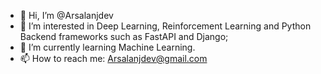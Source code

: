 - 👋 Hi, I’m @Arsalanjdev
- 👀 I’m interested in Deep Learning, Reinforcement Learning and Python Backend frameworks such as FastAPI and Django;
- 🌱 I’m currently learning Machine Learning.
- 📫 How to reach me: Arsalanjdev@gmail.com

